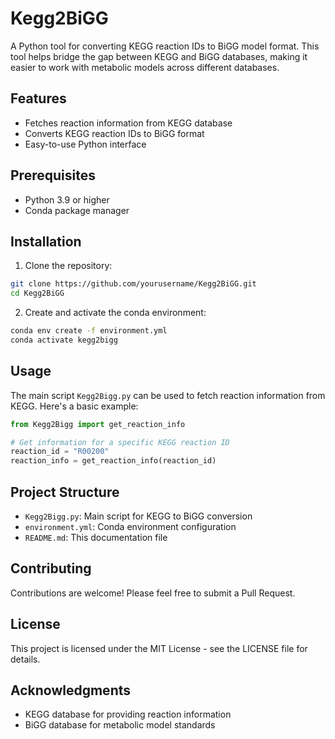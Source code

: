 # Kegg2BiGG

A Python tool for converting KEGG reaction IDs to BiGG model format. This tool helps bridge the gap between KEGG and BiGG databases, making it easier to work with metabolic models across different databases.

## Features

- Fetches reaction information from KEGG database
- Converts KEGG reaction IDs to BiGG format
- Easy-to-use Python interface

## Prerequisites

- Python 3.9 or higher
- Conda package manager

## Installation

1. Clone the repository:
```bash
git clone https://github.com/yourusername/Kegg2BiGG.git
cd Kegg2BiGG
```

2. Create and activate the conda environment:
```bash
conda env create -f environment.yml
conda activate kegg2bigg
```

## Usage

The main script `Kegg2Bigg.py` can be used to fetch reaction information from KEGG. Here's a basic example:

```python
from Kegg2Bigg import get_reaction_info

# Get information for a specific KEGG reaction ID
reaction_id = "R00200"
reaction_info = get_reaction_info(reaction_id)
```

## Project Structure

- `Kegg2Bigg.py`: Main script for KEGG to BiGG conversion
- `environment.yml`: Conda environment configuration
- `README.md`: This documentation file

## Contributing

Contributions are welcome! Please feel free to submit a Pull Request.

## License

This project is licensed under the MIT License - see the LICENSE file for details.

## Acknowledgments

- KEGG database for providing reaction information
- BiGG database for metabolic model standards 